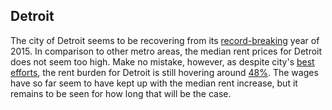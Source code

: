 ## Detroit

The city of Detroit seems to be recovering from its [record-breaking](https://www.detroitnews.com/story/business/real-estate/2015/12/09/rent-detroit-harvard-study/77020532/) year of 2015. In comparison to other metro areas, the median rent prices for Detroit does not seem too high. Make no mistake, however, as despite city's [best efforts](https://www.freep.com/story/money/business/columnists/2016/10/21/detroit-midtown-incentives-rents/92526670/), the rent burden for Detroit is still hovering around [48%](https://www.rentcafe.com/blog/rental-market/real-estate-news/how-much-of-your-income-goes-to-rent/). The wages have so far seem to have kept up with the median rent increase, but it remains to be seen for how long that will be the case.